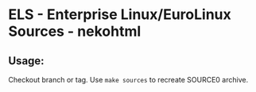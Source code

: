 # ELS - Enterprise Linux/EuroLinux Sources - nekohtml
 
## Usage:
  Checkout branch or tag. Use `make sources` to recreate  SOURCE0 archive.
